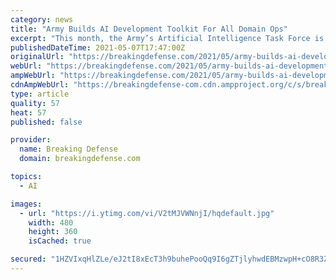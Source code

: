 ```yaml
---
category: news
title: "Army Builds AI Development Toolkit For All Domain Ops"
excerpt: "This month, the Army’s Artificial Intelligence Task Force is testing a new “common platform” for AI development."
publishedDateTime: 2021-05-07T17:47:00Z
originalUrl: "https://breakingdefense.com/2021/05/army-builds-ai-development-toolkit-for-all-domain-ops/"
webUrl: "https://breakingdefense.com/2021/05/army-builds-ai-development-toolkit-for-all-domain-ops/"
ampWebUrl: "https://breakingdefense.com/2021/05/army-builds-ai-development-toolkit-for-all-domain-ops/amp/"
cdnAmpWebUrl: "https://breakingdefense-com.cdn.ampproject.org/c/s/breakingdefense.com/2021/05/army-builds-ai-development-toolkit-for-all-domain-ops/amp/"
type: article
quality: 57
heat: 57
published: false

provider:
  name: Breaking Defense
  domain: breakingdefense.com

topics:
  - AI

images:
  - url: "https://i.ytimg.com/vi/V2tMJVWNnjI/hqdefault.jpg"
    width: 480
    height: 360
    isCached: true

secured: "1HZVIxqHlZLe/eJ2tI8xEcT3h9buhePooQq9I6gZTjlyhwdEBMzwpH+cO8R3ZuaE9O0+n23lZscB7iYXFXamTzIQ+XzSOhrg7dgRbeEfHgShoE465HgKO4tO10Ef9wyK9PGBAG1YC7ix8h9TBgf66AifnrYUetGRVE18Q4z5OpNdiPyS+1GRV32rJ8ou0D6DM8ESh9ftkYsss1BFlGJ1jl+8Hz0WuuXzqaSGXubNNj2vDHT+jMDjifSrJGEs35T8j1PPbsbex/QLfmSg8x5lkOvMiN6OSMi45yAx+1enf35c05Eyxy/i2MAZ7igXLfJq9/Ndrhd6shH+eyMZwDc4ked9Smujf71yk4S/0tW8g94=;BoKAxeDOaVRWOorS6kLzFQ=="
---
```


